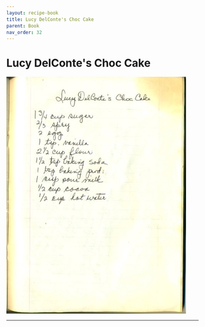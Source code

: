 ```yaml
---
layout: recipe-book
title: Lucy DelConte's Choc Cake
parent: Book
nav_order: 32
---
```


# Lucy DelConte's Choc Cake
![Lucy DelConte's Choc Cake](/recipe-images/pages/page-32.jpg)

---
